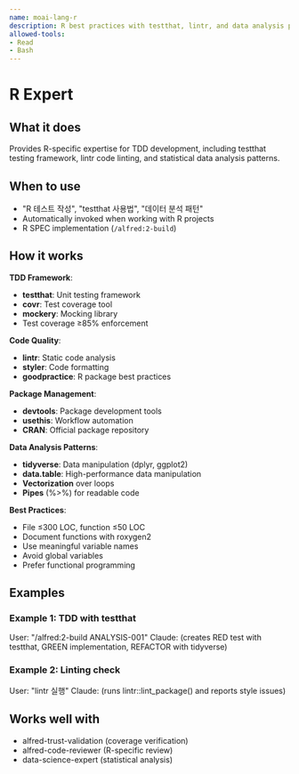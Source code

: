 ```yaml
---
name: moai-lang-r
description: R best practices with testthat, lintr, and data analysis patterns
allowed-tools:
- Read
- Bash
---
```


# R Expert

## What it does

Provides R-specific expertise for TDD development, including testthat testing framework, lintr code linting, and statistical data analysis patterns.

## When to use

- "R 테스트 작성", "testthat 사용법", "데이터 분석 패턴"
- Automatically invoked when working with R projects
- R SPEC implementation (`/alfred:2-build`)

## How it works

**TDD Framework**:
- **testthat**: Unit testing framework
- **covr**: Test coverage tool
- **mockery**: Mocking library
- Test coverage ≥85% enforcement

**Code Quality**:
- **lintr**: Static code analysis
- **styler**: Code formatting
- **goodpractice**: R package best practices

**Package Management**:
- **devtools**: Package development tools
- **usethis**: Workflow automation
- **CRAN**: Official package repository

**Data Analysis Patterns**:
- **tidyverse**: Data manipulation (dplyr, ggplot2)
- **data.table**: High-performance data manipulation
- **Vectorization** over loops
- **Pipes** (%>%) for readable code

**Best Practices**:
- File ≤300 LOC, function ≤50 LOC
- Document functions with roxygen2
- Use meaningful variable names
- Avoid global variables
- Prefer functional programming

## Examples

### Example 1: TDD with testthat
User: "/alfred:2-build ANALYSIS-001"
Claude: (creates RED test with testthat, GREEN implementation, REFACTOR with tidyverse)

### Example 2: Linting check
User: "lintr 실행"
Claude: (runs lintr::lint_package() and reports style issues)

## Works well with

- alfred-trust-validation (coverage verification)
- alfred-code-reviewer (R-specific review)
- data-science-expert (statistical analysis)
